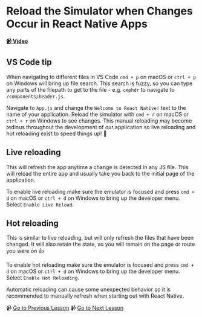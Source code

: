 # Reload the Simulator when Changes Occur in React Native Apps

**[📹 Video](https://egghead.io/lessons/react-native-reload-the-simulator-when-changes-occur-in-react-native-apps)**


## VS Code tip

When navigating to different files in VS Code `cmd + p` on macOS or `ctrl + p` on Windows will bring up file search. This search is fuzzy, so you can type any parts of the filepath to get to the file - e.g. `cmphdr` to navigate to `/components/header.js`.

Navigate to `App.js` and change the `Welcome to React Native!` text to the name of your application. Reload the simulator with `cmd + r` on macOS or `ctrl + r` on Windows to see changes. This manual reloading may become tedious throughout the development of our application so live reloading and hot reloading exist to speed things up! 🙂

## Live reloading

This will refresh the app anytime a change is detected in any JS file. This will reload the entire app and usually take you back to the initial page of the application.

To enable live reloading make sure the emulator is focused and press `cmd + d` on macOS or `ctrl + d` on Windows to bring up the developer menu. Select `Enable Live Reload`.

## Hot reloading

This is similar to live reloading, but will only refresh the files that have been changed. It will also retain the state, so you will remain on the page or route you were on 👍

To enable hot reloading make sure the emulator is focused and press `cmd + d` on macOS or `ctrl + d` on Windows to bring up the developer menu. Select `Enable Hot Reloading`.

Automatic reloading can cause some unexpected behavior so it is recommended to manually refresh when starting out with React Native.

📹 [Go to Previous Lesson](https://egghead.io/lessons/react-native-create-a-react-native-app-and-run-it-on-the-ios-simulator-and-android-emulator)
📹 [Go to Next Lesson](https://egghead.io/lessons/react-native-display-and-format-text-in-a-react-native-application)
